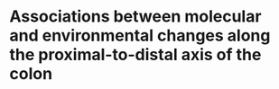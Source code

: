 # Associations between molecular and environmental changes along the proximal-to-distal axis of the colon
